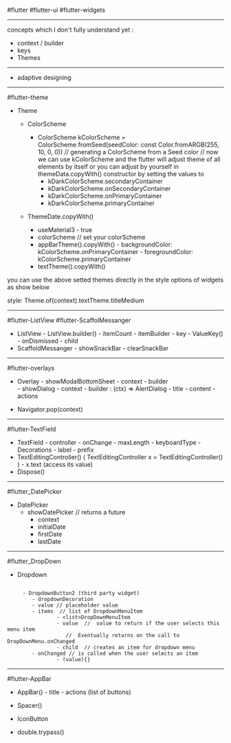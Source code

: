 #flutter 
#flutter-ui 
#flutter-widgets 

----

concepts which I don't fully understand yet : 
- context / builder 
- keys 
- Themes 

---
- adaptive designing 


----
#flutter-theme

- Theme
	- ColorScheme 
		- ColorScheme kColorScheme =
		 ColorScheme.fromSeed(seedColor: const Color.fromARGB(255, 10, 0, 0))
		// generating a ColorScheme from a Seed color
		// now we can use kColorScheme and the flutter will adjust theme of all elements by itself or you can adjust by yourself in themeData.copyWith() constructor 
		by setting the values to
			- kDarkColorScheme.secondaryContainer
			- kDarkColorScheme.onSecondaryContainer
			- kDarkColorScheme.onPrimaryContainer
			- kDarkColorScheme.primaryContainer

			
	- ThemeDate.copyWith()
		- useMaterial3 - true
		- colorScheme // set your colorScheme
		- appBarTheme().copyWith()
						- backgroundColor: kColorScheme.onPrimaryContainer
						- foregroundColor: kColorScheme.primaryContainer
		- textTheme().copyWith()

you can use the above setted themes directly in the style options of widgets as show below

style: Theme.of(context).textTheme.titleMedium

----
#flutter-ListView
#flutter-ScaffolMessanger

- ListView
			- ListView.builder()
					- itemCount
					- itemBuilder
						- key - ValueKey()
					- onDismissed
					- child
- ScaffoldMessanger 
			- showSnackBar
			- clearSnackBar

---

#flutter-overlays

- Overlay 
			-  showModalBottomSheet
					- context
					- builder	
			- showDialog
					- context
					- builder : (ctx) => AlertDialog
													- title
													- content
													- actions

- Navigator.pop(context)

--- 
#flutter-TextField

- TextField 
		- controller
		- onChange
		- maxLength
		- keyboardType
		- Decorations
				- label
				- prefix
- TextEditingController()
		( TextEditingController x = TextEditingController() )
		-  x.text (access its value)
- Dispose() 

--- 
#flutter_DatePicker

- DatePicker 
	- showDatePicker     // returns a future
		- context
		- initialDate
		- firstDate
		- lastDate

---
#flutter_DropDown

- Dropdown

```

	 - DropdownButton2 (third party widget)
		- dropdownDecoration
		- value // placeholder value
		- items  // list of DropdownMenuItem
				- <list>DropDownMenuItem
				- value  //  value to return if the user selects this menu item
				   //  Eventually returns on the call to DropDownMenu.onChanged
				- child  // creates an item for dropdown menu
		- onChanged // is called when the user selects an item
				- (value){}

```

---
#flutter-AppBar

- AppBar()
		- title
		- actions (list of buttons)

- Spacer()
-  IconButton
- double.trypass()